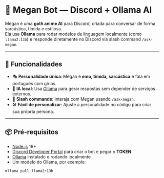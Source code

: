 # 🤖 Megan Bot — Discord + Ollama AI

Megan é uma **goth anime AI** para Discord, criada para conversar de forma sarcástica, tímida e estilosa.  
Ela usa **Ollama** para rodar modelos de linguagem localmente (como `llama2:13b`) e responde diretamente no Discord via slash command `/ask-megan`.

---

## 🚀 Funcionalidades

- 🎭 **Personalidade única**: Megan é **emo, tímida, sarcástica** e fala em português com gírias.  
- 🧠 **IA local**: Usa [Ollama](https://ollama.ai/) para gerar respostas sem depender de serviços externos.  
- 💬 **Slash commands**: Interaja com Megan usando `/ask-megan`.  
- 🛠️ **Fácil de personalizar**: Ajuste a personalidade no código para criar sua própria persona.  

---

## 📦 Pré-requisitos

- [Node.js](https://nodejs.org/) 18+
- [Discord Developer Portal](https://discord.com/developers/applications) para criar o bot e pegar o **TOKEN**
- [Ollama](https://ollama.ai/) instalado e rodando localmente
- Um modelo do Ollama, por exemplo:

```bash
ollama pull llama2:13b
